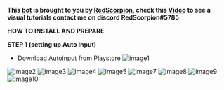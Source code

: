 **This [**bot**](https://github.com/capRS/mrwoof/) is brought to you by [**RedScorpion**](https://www.youtube.com/channel/UCldtxjrCMtRHJzCUuA8b3kw), check this [**Video**](https://www.youtube.com/watch?v=g7m6EBFWzKM) to see a visual tutorials contact me on discord RedScorpion#5785**

**HOW TO INSTALL AND PREPARE**

**STEP 1 (setting up Auto Input)**
* Download [Autoinput](https://play.google.com/store/apps/details?id=com.joaomgcd.autoinput) from Playstore
![image1](https://i.imgur.com/3cqJ4wl.png)

![image2](https://i.imgur.com/UpjZ8IQ.png)
![image3](https://i.imgur.com/Yp5XzyJ.png)
![image4](https://i.imgur.com/joBTbv8.jpg)
![image5](https://i.imgur.com/fyiYVrV.jpg)
![image7]()
![image8]()
![image9]()
![image10]()
